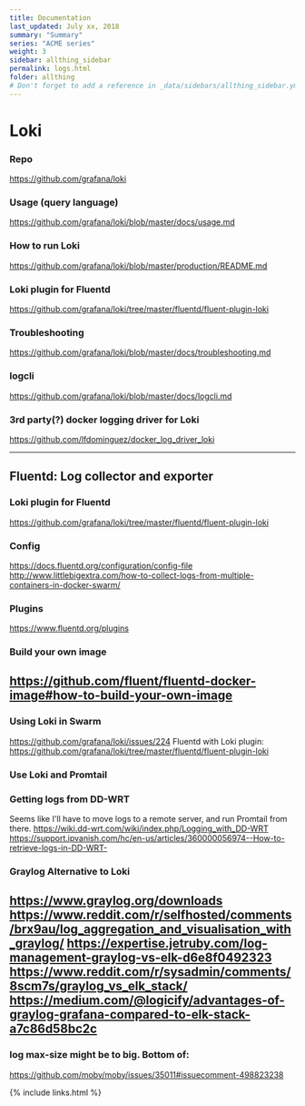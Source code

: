 ```yaml
---
title: Documentation 
last_updated: July xx, 2018
summary: "Summary"
series: "ACME series"
weight: 3
sidebar: allthing_sidebar
permalink: logs.html
folder: allthing
# Don't forget to add a reference in _data/sidebars/allthing_sidebar.yml and/or _data/topnav.yml 
---
```


# Loki

### Repo
https://github.com/grafana/loki

### Usage (query language)
https://github.com/grafana/loki/blob/master/docs/usage.md

### How to run Loki
https://github.com/grafana/loki/blob/master/production/README.md

### Loki plugin for Fluentd
https://github.com/grafana/loki/tree/master/fluentd/fluent-plugin-loki

### Troubleshooting
https://github.com/grafana/loki/blob/master/docs/troubleshooting.md

### logcli
https://github.com/grafana/loki/blob/master/docs/logcli.md

### 3rd party(?) docker logging driver for Loki
https://github.com/lfdominguez/docker_log_driver_loki


---

## Fluentd: Log collector and exporter

### Loki plugin for Fluentd
https://github.com/grafana/loki/tree/master/fluentd/fluent-plugin-loki

### Config
https://docs.fluentd.org/configuration/config-file
http://www.littlebigextra.com/how-to-collect-logs-from-multiple-containers-in-docker-swarm/

### Plugins
https://www.fluentd.org/plugins

### Build your own image
https://github.com/fluent/fluentd-docker-image#how-to-build-your-own-image
---

### Using Loki in Swarm
https://github.com/grafana/loki/issues/224
Fluentd with Loki plugin: https://github.com/grafana/loki/tree/master/fluentd/fluent-plugin-loki

### Use Loki and Promtail

### Getting logs from DD-WRT
Seems like I'll have to move logs to a remote server, and run Promtail from there.
https://wiki.dd-wrt.com/wiki/index.php/Logging_with_DD-WRT
https://support.ipvanish.com/hc/en-us/articles/360000056974--How-to-retrieve-logs-in-DD-WRT-

### Graylog Alternative to Loki
https://www.graylog.org/downloads
https://www.reddit.com/r/selfhosted/comments/brx9au/log_aggregation_and_visualisation_with_graylog/
https://expertise.jetruby.com/log-management-graylog-vs-elk-d6e8f0492323
https://www.reddit.com/r/sysadmin/comments/8scm7s/graylog_vs_elk_stack/
https://medium.com/@logicify/advantages-of-graylog-grafana-compared-to-elk-stack-a7c86d58bc2c
---

### log max-size might be to big. Bottom of: 
https://github.com/moby/moby/issues/35011#issuecomment-498823238

{% include links.html %}
